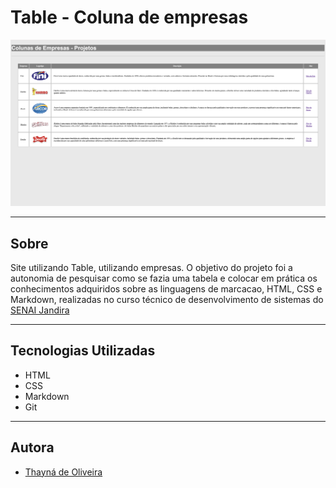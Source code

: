 # Table - Coluna de empresas

![](./img/preview.png)

---

## Sobre
Site utilizando Table, utilizando empresas.
O objetivo do projeto foi a autonomia de pesquisar como se fazia uma tabela e colocar em prática os conhecimentos adquiridos sobre as linguagens de marcacao, HTML, CSS e Markdown, realizadas no curso técnico de desenvolvimento de sistemas do [SENAI Jandira](https://sp.senai.br/unidade/jandira/)

---

## Tecnologias Utilizadas
- HTML
- CSS
- Markdown
- Git 

---

## Autora

- [Thayná de Oliveira](https://www.linkedin.com/in/thayn%C3%A1-freire-863696297/)